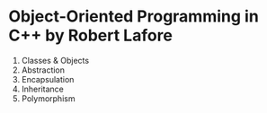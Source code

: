 # Object-Oriented Programming in C++  by Robert Lafore

1. Classes & Objects
2. Abstraction
3. Encapsulation
4. Inheritance
5. Polymorphism